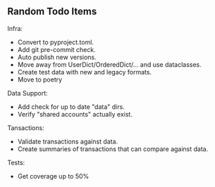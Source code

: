 ## Random Todo Items

Infra:

- Convert to pyproject.toml.
- Add git pre-commit check.
- Auto publish new versions.
- Move away from UserDict/OrderedDict/... and use dataclasses.
- Create test data with new and legacy formats.
- Move to poetry


Data Support:

- Add check for up to date "data" dirs.
- Verify "shared accounts" actually exist.


Tansactions:

- Validate transactions against data.
- Create summaries of transactions that can compare against data.


Tests:

- Get coverage up to 50%
